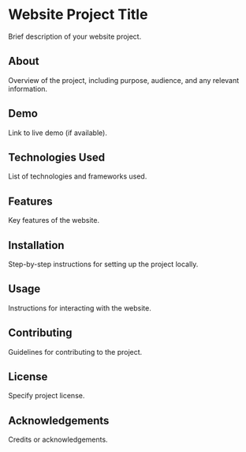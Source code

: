 # Website Project Title

Brief description of your website project.

## About

Overview of the project, including purpose, audience, and any relevant information.

## Demo

Link to live demo (if available).

## Technologies Used

List of technologies and frameworks used.

## Features

Key features of the website.

## Installation

Step-by-step instructions for setting up the project locally.

## Usage

Instructions for interacting with the website.

## Contributing

Guidelines for contributing to the project.

## License

Specify project license.

## Acknowledgements

Credits or acknowledgements.
